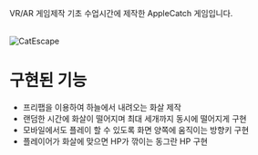 VR/AR 게임제작 기초 수업시간에 제작한 AppleCatch 게임입니다.<br/><br/>

![CatEscape](https://github.com/J-WooHyeok/CatEscape/assets/114277865/b3b53626-04f3-4404-86f7-010231fb84bd)


# 구현된 기능
* 프리팹을 이용하여 하늘에서 내려오는 화살 제작
* 랜덤한 시간에 화살이 떨어지며 최대 세개까지 동시에 떨어지게 구현
* 모바일에서도 플레이 할 수 있도록 화면 양쪽에 움직이는 방향키 구현
* 플레이어가 화살에 맞으면 HP가 깎이는 동그란 HP 구현
